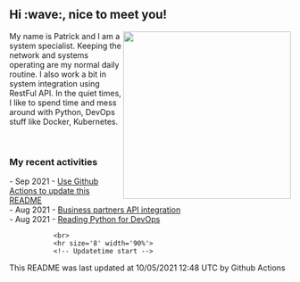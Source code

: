 <h2> Hi :wave:, nice to meet you! </h2>
                    <img align='right' src="https://media.giphy.com/media/3o6ZsWiPs8bx32YWyY/giphy.gif" width="300" />
                    <p alight="left">My name is Patrick and I am a system specialist. Keeping the network and systems operating are my normal daily routine. I also work a bit in system integration using RestFul API. In the quiet times, I like to spend time and mess around with Python, DevOps stuff like Docker, Kubernetes.</p>
                    <br>
                    <h3>My recent activities</h3>
                    <!-- Activities start -->
- Sep 2021 - <a href='https://docs.github.com/en/actions' target='_blank'>Use Github Actions to update this README</a><br>
- Aug 2021 - <a href='#' target='_blank'>Business partners API integration</a><br>
- Aug 2021 - <a href='https://book.douban.com/subject/34787347/' target='_blank'>Reading Python for DevOps</a><br><!-- Activities end -->
               
               <br>
               <hr size='8' width='90%'>
               <!-- Updatetime start -->
This README was last updated at 10/05/2021 12:48 UTC by Github Actions<!-- Updatetime end -->
